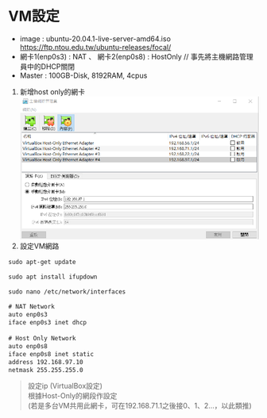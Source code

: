 # VM設定
* image : ubuntu-20.04.1-live-server-amd64.iso
  <https://ftp.ntou.edu.tw/ubuntu-releases/focal/>
* 網卡1(enp0s3) : NAT 、 網卡2(enp0s8) : HostOnly       // 事先將主機網路管理員中的DHCP關閉
* Master : 100GB-Disk, 8192RAM, 4cpus 
1. 新增host only的網卡
![image](https://github.com/jai-9110/Harmonia-FL/blob/31567292b06222cd63eaa73c10aa09a6861608ff/picture/%E4%B8%BB%E6%A9%9F%E7%B6%B2%E8%B7%AF%E7%AE%A1%E7%90%86%E5%93%A1.png)
2. 設定VM網路
```
sudo apt-get update
```
```
sudo apt install ifupdown
```
```
sudo nano /etc/network/interfaces
```
```
# NAT Network
auto enp0s3
iface enp0s3 inet dhcp

# Host Only Network
auto enp0s8
iface enp0s8 inet static
address 192.168.97.10
netmask 255.255.255.0 
```
> 設定ip (VirtualBox設定)  
> 根據Host-Only的網段作設定  
> (若是多台VM共用此網卡，可在192.168.71.1之後接0、1、2...，以此類推)
